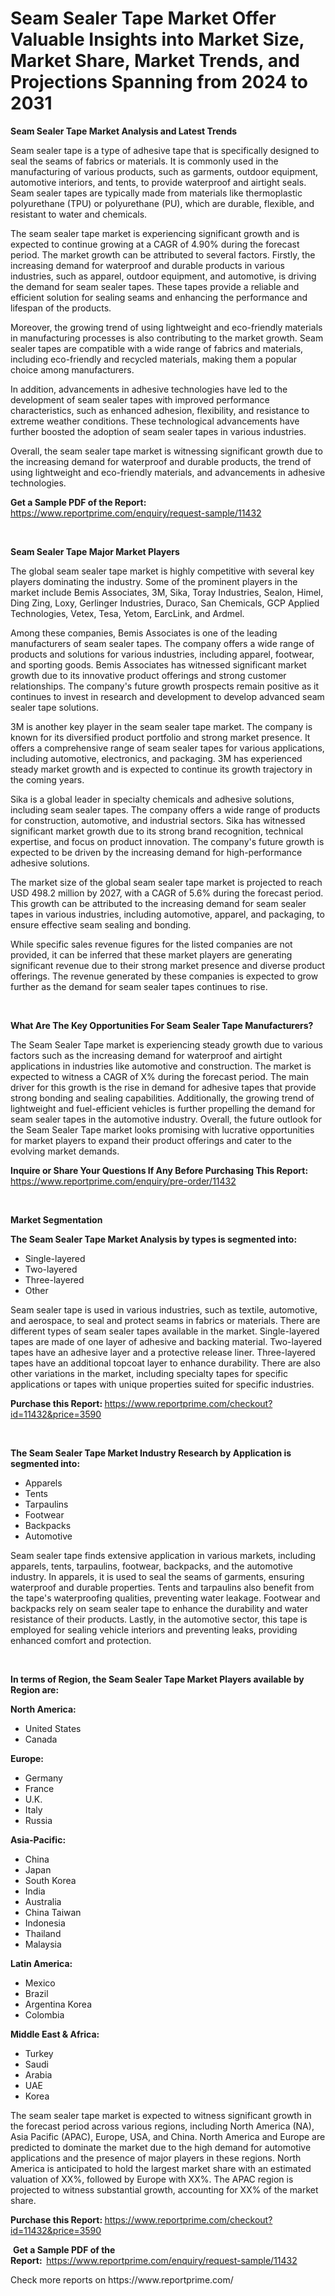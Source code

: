 <p><h1>Seam Sealer Tape Market Offer Valuable Insights into Market Size, Market Share, Market Trends, and Projections Spanning from 2024 to 2031</h1></p><p><strong>Seam Sealer Tape Market Analysis and Latest Trends</strong></p>
<p><p>Seam sealer tape is a type of adhesive tape that is specifically designed to seal the seams of fabrics or materials. It is commonly used in the manufacturing of various products, such as garments, outdoor equipment, automotive interiors, and tents, to provide waterproof and airtight seals. Seam sealer tapes are typically made from materials like thermoplastic polyurethane (TPU) or polyurethane (PU), which are durable, flexible, and resistant to water and chemicals.</p><p>The seam sealer tape market is experiencing significant growth and is expected to continue growing at a CAGR of 4.90% during the forecast period. The market growth can be attributed to several factors. Firstly, the increasing demand for waterproof and durable products in various industries, such as apparel, outdoor equipment, and automotive, is driving the demand for seam sealer tapes. These tapes provide a reliable and efficient solution for sealing seams and enhancing the performance and lifespan of the products.</p><p>Moreover, the growing trend of using lightweight and eco-friendly materials in manufacturing processes is also contributing to the market growth. Seam sealer tapes are compatible with a wide range of fabrics and materials, including eco-friendly and recycled materials, making them a popular choice among manufacturers.</p><p>In addition, advancements in adhesive technologies have led to the development of seam sealer tapes with improved performance characteristics, such as enhanced adhesion, flexibility, and resistance to extreme weather conditions. These technological advancements have further boosted the adoption of seam sealer tapes in various industries.</p><p>Overall, the seam sealer tape market is witnessing significant growth due to the increasing demand for waterproof and durable products, the trend of using lightweight and eco-friendly materials, and advancements in adhesive technologies.</p></p>
<p><strong>Get a Sample PDF of the Report:&nbsp;</strong> <a href="https://www.reportprime.com/enquiry/request-sample/11432">https://www.reportprime.com/enquiry/request-sample/11432</a></p>
<p>&nbsp;</p>
<p><strong>Seam Sealer Tape Major Market Players</strong></p>
<p><p>The global seam sealer tape market is highly competitive with several key players dominating the industry. Some of the prominent players in the market include Bemis Associates, 3M, Sika, Toray Industries, Sealon, Himel, Ding Zing, Loxy, Gerlinger Industries, Duraco, San Chemicals, GCP Applied Technologies, Vetex, Tesa, Yetom, EarcLink, and Ardmel.</p><p>Among these companies, Bemis Associates is one of the leading manufacturers of seam sealer tapes. The company offers a wide range of products and solutions for various industries, including apparel, footwear, and sporting goods. Bemis Associates has witnessed significant market growth due to its innovative product offerings and strong customer relationships. The company's future growth prospects remain positive as it continues to invest in research and development to develop advanced seam sealer tape solutions.</p><p>3M is another key player in the seam sealer tape market. The company is known for its diversified product portfolio and strong market presence. It offers a comprehensive range of seam sealer tapes for various applications, including automotive, electronics, and packaging. 3M has experienced steady market growth and is expected to continue its growth trajectory in the coming years.</p><p>Sika is a global leader in specialty chemicals and adhesive solutions, including seam sealer tapes. The company offers a wide range of products for construction, automotive, and industrial sectors. Sika has witnessed significant market growth due to its strong brand recognition, technical expertise, and focus on product innovation. The company's future growth is expected to be driven by the increasing demand for high-performance adhesive solutions.</p><p>The market size of the global seam sealer tape market is projected to reach USD 498.2 million by 2027, with a CAGR of 5.6% during the forecast period. This growth can be attributed to the increasing demand for seam sealer tapes in various industries, including automotive, apparel, and packaging, to ensure effective seam sealing and bonding.</p><p>While specific sales revenue figures for the listed companies are not provided, it can be inferred that these market players are generating significant revenue due to their strong market presence and diverse product offerings. The revenue generated by these companies is expected to grow further as the demand for seam sealer tapes continues to rise.</p></p>
<p>&nbsp;</p>
<p><strong>What Are The Key Opportunities For Seam Sealer Tape Manufacturers?</strong></p>
<p><p>The Seam Sealer Tape market is experiencing steady growth due to various factors such as the increasing demand for waterproof and airtight applications in industries like automotive and construction. The market is expected to witness a CAGR of X% during the forecast period. The main driver for this growth is the rise in demand for adhesive tapes that provide strong bonding and sealing capabilities. Additionally, the growing trend of lightweight and fuel-efficient vehicles is further propelling the demand for seam sealer tapes in the automotive industry. Overall, the future outlook for the Seam Sealer Tape market looks promising with lucrative opportunities for market players to expand their product offerings and cater to the evolving market demands.</p></p>
<p><strong>Inquire or Share Your Questions If Any Before Purchasing This Report:</strong> <a href="https://www.reportprime.com/enquiry/pre-order/11432">https://www.reportprime.com/enquiry/pre-order/11432</a></p>
<p>&nbsp;</p>
<p><strong>Market Segmentation</strong></p>
<p><strong>The Seam Sealer Tape Market Analysis by types is segmented into:</strong></p>
<p><ul><li>Single-layered</li><li>Two-layered</li><li>Three-layered</li><li>Other</li></ul></p>
<p><p>Seam sealer tape is used in various industries, such as textile, automotive, and aerospace, to seal and protect seams in fabrics or materials. There are different types of seam sealer tapes available in the market. Single-layered tapes are made of one layer of adhesive and backing material. Two-layered tapes have an adhesive layer and a protective release liner. Three-layered tapes have an additional topcoat layer to enhance durability. There are also other variations in the market, including specialty tapes for specific applications or tapes with unique properties suited for specific industries.</p></p>
<p><strong>Purchase this Report:&nbsp;</strong><a href="https://www.reportprime.com/checkout?id=11432&price=3590">https://www.reportprime.com/checkout?id=11432&price=3590</a></p>
<p>&nbsp;</p>
<p><strong>The Seam Sealer Tape Market Industry Research by Application is segmented into:</strong></p>
<p><ul><li>Apparels</li><li>Tents</li><li>Tarpaulins</li><li>Footwear</li><li>Backpacks</li><li>Automotive</li></ul></p>
<p><p>Seam sealer tape finds extensive application in various markets, including apparels, tents, tarpaulins, footwear, backpacks, and the automotive industry. In apparels, it is used to seal the seams of garments, ensuring waterproof and durable properties. Tents and tarpaulins also benefit from the tape's waterproofing qualities, preventing water leakage. Footwear and backpacks rely on seam sealer tape to enhance the durability and water resistance of their products. Lastly, in the automotive sector, this tape is employed for sealing vehicle interiors and preventing leaks, providing enhanced comfort and protection.</p></p>
<p>&nbsp;</p>
<p><strong>In terms of Region, the Seam Sealer Tape Market Players available by Region are:</strong></p>
<p>
    <p> <strong> North America: </strong>
        <ul>
            <li>United States</li>
            <li>Canada</li>
        </ul>
        </p> 
    <p> <strong> Europe: </strong>
        <ul>
            <li>Germany</li>
            <li>France</li>
            <li>U.K.</li>
            <li>Italy</li>
            <li>Russia</li>
        </ul>
        </p> 
    <p> <strong> Asia-Pacific: </strong>
        <ul>
            <li>China</li>
            <li>Japan</li>
            <li>South Korea</li>
            <li>India</li>
            <li>Australia</li>
            <li>China Taiwan</li>
            <li>Indonesia</li>
            <li>Thailand</li>
            <li>Malaysia</li>
        </ul>
        </p> 
    <p> <strong> Latin America: </strong>
        <ul>
            <li>Mexico</li>
            <li>Brazil</li>
            <li>Argentina Korea</li>
            <li>Colombia</li>
        </ul>
        </p> 
    <p> <strong> Middle East & Africa: </strong>
        <ul>
            <li>Turkey</li>
            <li>Saudi</li>
            <li>Arabia</li>
            <li>UAE</li>
            <li>Korea</li>
        </ul>
    </p>
    </p>
<p><p>The seam sealer tape market is expected to witness significant growth in the forecast period across various regions, including North America (NA), Asia Pacific (APAC), Europe, USA, and China. North America and Europe are predicted to dominate the market due to the high demand for automotive applications and the presence of major players in these regions. North America is anticipated to hold the largest market share with an estimated valuation of XX%, followed by Europe with XX%. The APAC region is projected to witness substantial growth, accounting for XX% of the market share.</p></p>
<p><strong>Purchase this Report: </strong><a href="https://www.reportprime.com/checkout?id=11432&price=3590">https://www.reportprime.com/checkout?id=11432&price=3590</a></p>
<p>&nbsp;<strong>Get a Sample PDF of the Report:&nbsp;&nbsp;</strong><a href="https://www.reportprime.com/enquiry/request-sample/11432">https://www.reportprime.com/enquiry/request-sample/11432</a></p>
<p><strong></strong></p>
<p>Check more reports on https://www.reportprime.com/</p>